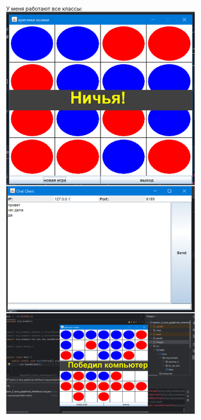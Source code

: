 У меня работают все классы:
![крестики нолики](images/s1.png)
![чат клиент](images/s2.png)
![крестики нолики](images/s3.png)